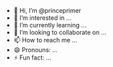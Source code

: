 - 👋 Hi, I’m @princeprimer
- 👀 I’m interested in ...
- 🌱 I’m currently learning ...
- 💞️ I’m looking to collaborate on ...
- 📫 How to reach me ...
- 😄 Pronouns: ...
- ⚡ Fun fact: ...

<!---
princeprimer/princeprimer is a ✨ special ✨ repository because its `README.md` (this file) appears on your GitHub profile.
You can click the Preview link to take a look at your changes.
--->
